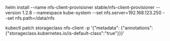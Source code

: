 helm install --name nfs-client-provisioner stable/nfs-client-provisioner --version 1.2.8 --namespace kube-system --set nfs.server=192.168.123.250 --set nfs.path=/data/nfs

kubectl patch storageclass nfs-client -p '{"metadata": {"annotations":{"storageclass.kubernetes.io/is-default-class":"true"}}}'